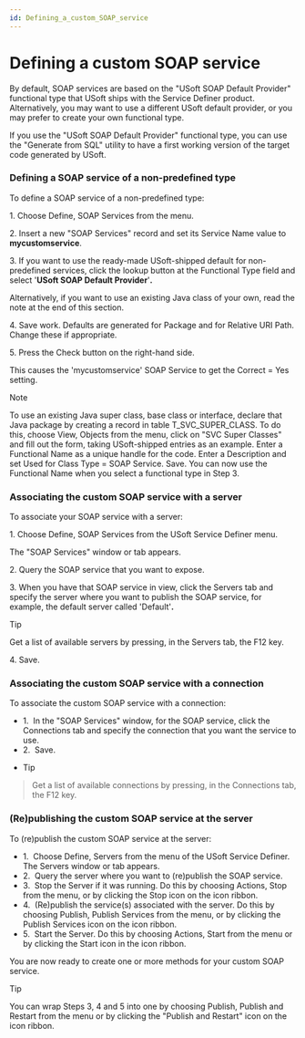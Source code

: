 ```yaml
---
id: Defining_a_custom_SOAP_service
---
```


# Defining a custom SOAP service

By default, SOAP services are based on the "USoft SOAP Default Provider" functional type that USoft ships with the Service Definer product. Alternatively, you may want to use a different USoft default provider, or you may prefer to create your own functional type.

If you use the "USoft SOAP Default Provider" functional type, you can use the "Generate from SQL" utility to have a first working version of the target code generated by USoft.

### Defining a SOAP service of a non-predefined type

To define a SOAP service of a non-predefined type:

1. Choose Define, SOAP Services from the menu.

2. Insert a new "SOAP Services" record and set its Service Name value to **mycustomservice**.

3. If you want to use the ready-made USoft-shipped default for non-predefined services, click the lookup button at the Functional Type field and select '**USoft SOAP Default Provider**'**.**    

Alternatively, if you want to use an existing Java class of your own, read the note at the end of this section.

4. Save work. Defaults are generated for Package and for Relative URI Path. Change these if appropriate.

5. Press the Check button on the right-hand side.

This causes the 'mycustomservice' SOAP Service to get the Correct = Yes setting.

> [!NOTE]
> To use an existing Java super class, base class or interface, declare that Java package by creating a record in table T_SVC_SUPER_CLASS. To do this, choose View, Objects from the menu, click on "SVC Super Classes" and fill out the form, taking USoft-shipped entries as an example. Enter a Functional Name as a unique handle for the code. Enter a Description and set Used for Class Type = SOAP Service. Save. You can now use the Functional Name when you select a functional type in Step 3.

### Associating the custom SOAP service with a server

To associate your SOAP service with a server:

1. Choose Define, SOAP Services from the USoft Service Definer menu.

The "SOAP Services" window or tab appears.

2. Query the SOAP service that you want to expose.

3. When you have that SOAP service in view, click the Servers tab and specify the server where you want to publish the SOAP service, for example, the default server called 'Default'**.**

> [!TIP]
> Get a list of available servers by pressing, in the Servers tab, the F12 key.

4. Save.

### Associating the custom SOAP service with a connection

To associate the custom SOAP service with a connection:

- 1.  In the "SOAP Services" window, for the SOAP service, click the Connections tab and specify the connection that you want the service to use.
- 2.  Save.
- > [!TIP]
> Get a list of available connections by pressing, in the Connections tab, the F12 key.



### (Re)publishing the custom SOAP service at the server

To (re)publish the custom SOAP service at the server:

- 1.  Choose Define, Servers from the menu of the USoft Service Definer. The Servers window or tab appears.
- 2.  Query the server where you want to (re)publish the SOAP service.
- 3.  Stop the Server if it was running. Do this by choosing Actions, Stop from the menu, or by clicking the Stop icon on the icon ribbon.
- 4.  (Re)publish the service(s) associated with the server. Do this by choosing Publish, Publish Services from the menu, or by clicking the Publish Services icon on the icon ribbon.
- 5.  Start the Server. Do this by choosing Actions, Start from the menu or by clicking the Start icon in the icon ribbon.

You are now ready to create one or more methods for your custom SOAP service.

> [!TIP]
> You can wrap Steps 3, 4 and 5 into one by choosing Publish, Publish and Restart from the menu or by clicking the "Publish and Restart" icon on the icon ribbon.